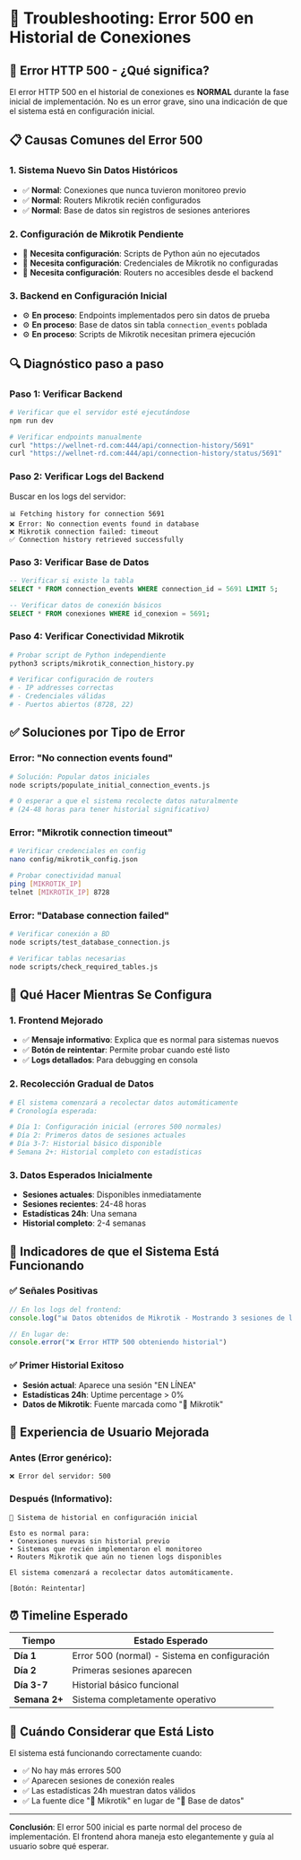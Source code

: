 # 🔧 Troubleshooting: Error 500 en Historial de Conexiones

## 🎯 **Error HTTP 500 - ¿Qué significa?**

El error HTTP 500 en el historial de conexiones es **NORMAL** durante la fase inicial de implementación. No es un error grave, sino una indicación de que el sistema está en configuración inicial.

## 📋 **Causas Comunes del Error 500**

### **1. Sistema Nuevo Sin Datos Históricos**
- ✅ **Normal**: Conexiones que nunca tuvieron monitoreo previo
- ✅ **Normal**: Routers Mikrotik recién configurados
- ✅ **Normal**: Base de datos sin registros de sesiones anteriores

### **2. Configuración de Mikrotik Pendiente**
- 🔧 **Necesita configuración**: Scripts de Python aún no ejecutados
- 🔧 **Necesita configuración**: Credenciales de Mikrotik no configuradas
- 🔧 **Necesita configuración**: Routers no accesibles desde el backend

### **3. Backend en Configuración Inicial**
- ⚙️ **En proceso**: Endpoints implementados pero sin datos de prueba
- ⚙️ **En proceso**: Base de datos sin tabla `connection_events` poblada
- ⚙️ **En proceso**: Scripts de Mikrotik necesitan primera ejecución

## 🔍 **Diagnóstico paso a paso**

### **Paso 1: Verificar Backend**
```bash
# Verificar que el servidor esté ejecutándose
npm run dev

# Verificar endpoints manualmente
curl "https://wellnet-rd.com:444/api/connection-history/5691"
curl "https://wellnet-rd.com:444/api/connection-history/status/5691"
```

### **Paso 2: Verificar Logs del Backend**
Buscar en los logs del servidor:
```
📊 Fetching history for connection 5691
❌ Error: No connection events found in database
❌ Mikrotik connection failed: timeout
✅ Connection history retrieved successfully
```

### **Paso 3: Verificar Base de Datos**
```sql
-- Verificar si existe la tabla
SELECT * FROM connection_events WHERE connection_id = 5691 LIMIT 5;

-- Verificar datos de conexión básicos
SELECT * FROM conexiones WHERE id_conexion = 5691;
```

### **Paso 4: Verificar Conectividad Mikrotik**
```bash
# Probar script de Python independiente
python3 scripts/mikrotik_connection_history.py

# Verificar configuración de routers
# - IP addresses correctas
# - Credenciales válidas
# - Puertos abiertos (8728, 22)
```

## ✅ **Soluciones por Tipo de Error**

### **Error: "No connection events found"**
```bash
# Solución: Popular datos iniciales
node scripts/populate_initial_connection_events.js

# O esperar a que el sistema recolecte datos naturalmente
# (24-48 horas para tener historial significativo)
```

### **Error: "Mikrotik connection timeout"**
```bash
# Verificar credenciales en config
nano config/mikrotik_config.json

# Probar conectividad manual
ping [MIKROTIK_IP]
telnet [MIKROTIK_IP] 8728
```

### **Error: "Database connection failed"**
```bash
# Verificar conexión a BD
node scripts/test_database_connection.js

# Verificar tablas necesarias
node scripts/check_required_tables.js
```

## 🚀 **Qué Hacer Mientras Se Configura**

### **1. Frontend Mejorado**
- ✅ **Mensaje informativo**: Explica que es normal para sistemas nuevos
- ✅ **Botón de reintentar**: Permite probar cuando esté listo
- ✅ **Logs detallados**: Para debugging en consola

### **2. Recolección Gradual de Datos**
```bash
# El sistema comenzará a recolectar datos automáticamente
# Cronología esperada:

# Día 1: Configuración inicial (errores 500 normales)
# Día 2: Primeros datos de sesiones actuales
# Día 3-7: Historial básico disponible
# Semana 2+: Historial completo con estadísticas
```

### **3. Datos Esperados Inicialmente**
- **Sesiones actuales**: Disponibles inmediatamente
- **Sesiones recientes**: 24-48 horas
- **Estadísticas 24h**: Una semana
- **Historial completo**: 2-4 semanas

## 🎯 **Indicadores de que el Sistema Está Funcionando**

### **✅ Señales Positivas**
```javascript
// En los logs del frontend:
console.log("📊 Datos obtenidos de Mikrotik - Mostrando 3 sesiones de las últimas 48h")

// En lugar de:
console.error("❌ Error HTTP 500 obteniendo historial")
```

### **✅ Primer Historial Exitoso**
- **Sesión actual**: Aparece una sesión "EN LÍNEA"
- **Estadísticas 24h**: Uptime percentage > 0%
- **Datos de Mikrotik**: Fuente marcada como "📡 Mikrotik"

## 📱 **Experiencia de Usuario Mejorada**

### **Antes (Error genérico):**
```
❌ Error del servidor: 500
```

### **Después (Informativo):**
```
🔧 Sistema de historial en configuración inicial

Esto es normal para:
• Conexiones nuevas sin historial previo
• Sistemas que recién implementaron el monitoreo  
• Routers Mikrotik que aún no tienen logs disponibles

El sistema comenzará a recolectar datos automáticamente.

[Botón: Reintentar]
```

## ⏰ **Timeline Esperado**

| Tiempo | Estado Esperado |
|--------|----------------|
| **Día 1** | Error 500 (normal) - Sistema en configuración |
| **Día 2** | Primeras sesiones aparecen |
| **Día 3-7** | Historial básico funcional |
| **Semana 2+** | Sistema completamente operativo |

## 🎉 **Cuándo Considerar que Está Listo**

El sistema está funcionando correctamente cuando:
- ✅ No hay más errores 500
- ✅ Aparecen sesiones de conexión reales
- ✅ Las estadísticas 24h muestran datos válidos
- ✅ La fuente dice "📡 Mikrotik" en lugar de "💾 Base de datos"

---

**Conclusión**: El error 500 inicial es parte normal del proceso de implementación. El frontend ahora maneja esto elegantemente y guía al usuario sobre qué esperar.